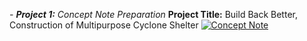 <i> - **Project 1:** Concept Note Preparation</i>
**Project Title:** Build Back Better, Construction of Multipurpose Cyclone Shelter 
[![Concept Note](https://img.shields.io/static/v1?label=Project%20Presentation&message=%20&color=E74C3C&style=for-the-badge)](Academic/Project/Concept.pdf)

